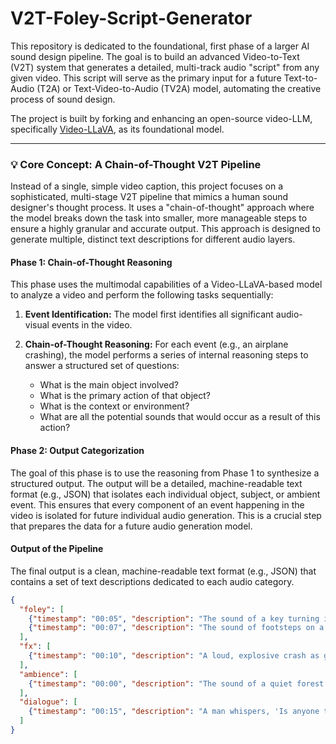 # V2T-Foley-Script-Generator

This repository is dedicated to the foundational, first phase of a larger AI sound design pipeline. The goal is to build an advanced Video-to-Text (V2T) system that generates a detailed, multi-track audio "script" from any given video. This script will serve as the primary input for a future Text-to-Audio (T2A) or Text-Video-to-Audio (TV2A) model, automating the creative process of sound design.

The project is built by forking and enhancing an open-source video-LLM, specifically [Video-LLaVA](https://github.com/PKU-YuanGroup/Video-LLaVA), as its foundational model.

---

### 💡 Core Concept: A Chain-of-Thought V2T Pipeline

Instead of a single, simple video caption, this project focuses on a sophisticated, multi-stage V2T pipeline that mimics a human sound designer's thought process. It uses a "chain-of-thought" approach where the model breaks down the task into smaller, more manageable steps to ensure a highly granular and accurate output. This approach is designed to generate multiple, distinct text descriptions for different audio layers.

#### **Phase 1: Chain-of-Thought Reasoning**

This phase uses the multimodal capabilities of a Video-LLaVA-based model to analyze a video and perform the following tasks sequentially:

1.  **Event Identification:** The model first identifies all significant audio-visual events in the video.

2.  **Chain-of-Thought Reasoning:** For each event (e.g., an airplane crashing), the model performs a series of internal reasoning steps to answer a structured set of questions:
    * What is the main object involved?
    * What is the primary action of that object?
    * What is the context or environment?
    * What are all the potential sounds that would occur as a result of this action?

#### **Phase 2: Output Categorization**

The goal of this phase is to use the reasoning from Phase 1 to synthesize a structured output. The output will be a detailed, machine-readable text format (e.g., JSON) that isolates each individual object, subject, or ambient event. This ensures that every component of an event happening in the video is isolated for future individual audio generation. This is a crucial step that prepares the data for a future audio generation model.

#### **Output of the Pipeline**

The final output is a clean, machine-readable text format (e.g., JSON) that contains a set of text descriptions dedicated to each audio category.

```json
{
  "foley": [
    {"timestamp": "00:05", "description": "The sound of a key turning in a lock."},
    {"timestamp": "00:07", "description": "The sound of footsteps on a wooden floor."},
  ],
  "fx": [
    {"timestamp": "00:10", "description": "A loud, explosive crash as glass shatters."},
  ],
  "ambience": [
    {"timestamp": "00:00", "description": "The sound of a quiet forest with birds chirping and leaves rustling."},
  ],
  "dialogue": [
    {"timestamp": "00:15", "description": "A man whispers, 'Is anyone there?'"}
  ]
}
